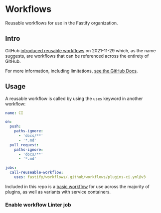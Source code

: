# Workflows

Reusable workflows for use in the Fastify organization.

## Intro

GitHub [introduced reusable workflows](https://github.blog/2021-11-29-github-actions-reusable-workflows-is-generally-available/) on 2021-11-29 which, as the name suggests, are workflows that can be referenced across the entirety of GitHub.

For more information, including limitations, [see the GitHub Docs](https://docs.github.com/en/actions/learn-github-actions/reusing-workflows).

## Usage

A reusable workflow is called by using the `uses` keyword in another workflow:

```yml
name: CI

on:
  push:
    paths-ignore:
      - 'docs/**'
      - '*.md'
  pull_request:
    paths-ignore:
      - 'docs/**'
      - '*.md'

jobs:
  call-reuseable-workflow:
    uses: fastify/workflows/.github/workflows/plugins-ci.yml@v3
```

Included in this repo is a [basic workflow](.github/workflows/plugins-ci.yml) for use across the majority of plugins, as well as variants with service containers.

### Enable workflow Linter job

By setting the `lint` option to `true` when using the [basic workflow](.github/workflows/plugins-ci.yml) the CI will first run the linter job once.

**Example:** running the linter job first with the [basic workflow](.github/workflows/plugins-ci.yml)

```yml
name: CI

on:
  push:
    paths-ignore:
      - 'docs/**'
      - '*.md'
  pull_request:
    paths-ignore:
      - 'docs/**'
      - '*.md'

jobs:
  test:
    uses: fastify/workflows/.github/workflows/plugins-ci.yml@v3
    with:
      lint: true
```

## Inputs

| Input Name            | Required | Type    | Default | Description                                                                        |
| --------------------- | -------- | ------- | ------- | ---------------------------------------------------------------------------------- |
| `auto-merge-exclude`  | false    | string  | `fastify`      | Provide a comma separated list of packages that you do not want to be auto-merged. |
| `lint`                | false    | boolean | `false` | Set to `true` to run the `lint` script in a repository's `package.json`.           |

## Acknowledgements

This project is kindly sponsored by:

-   [Yeovil District Hospital NHS Foundation Trust](https://yeovilhospital.co.uk/)

## License

Licensed under [MIT](./LICENSE).
